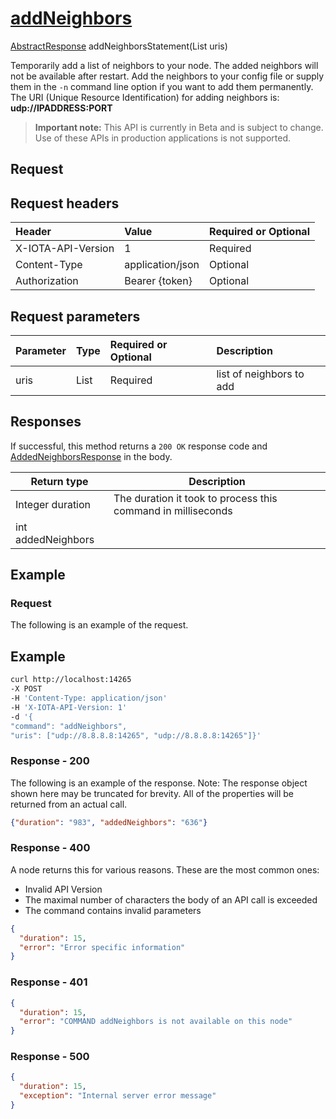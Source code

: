 
# [addNeighbors](https://github.com/iotaledger/iri/blob/master/src/main/java/com/iota/iri/service/API.java#L718)
 [AbstractResponse](https://github.com/iotaledger/iri/blob/master/src/main/java/com/iota/iri/service/dto/AbstractResponse.java) addNeighborsStatement(List<String> uris)

Temporarily add a list of neighbors to your node. The added neighbors will not be available after restart. Add the neighbors to your config file  or supply them in the `-n` command line option if you want to add them permanently. The URI (Unique Resource Identification) for adding neighbors is: **udp://IPADDRESS:PORT**

> **Important note:** This API is currently in Beta and is subject to change. Use of these APIs in production applications is not supported.

## Request

## Request headers

| Header       | Value | Required or Optional |
|:---------------|:--------|:--------|
| X-IOTA-API-Version | 1 | Required |
| Content-Type | application/json | Optional |
| Authorization  | Bearer {token} | Optional  |

## Request parameters
| Parameter       | Type | Required or Optional | Description |
|:---------------|:--------|:--------| :--------|
| uris | List<String> | Required | list of neighbors to add |

## Responses

If successful, this method returns a `200 OK` response code and [AddedNeighborsResponse](https://github.com/iotaledger/iri/blob/master/src/main/java/com/iota/iri/service/dto/AddedNeighborsResponse.java) in the body.

| Return type | Description |
|--|--|
| Integer duration | The duration it took to process this command in milliseconds |
| int addedNeighbors |  |

## Example  

### Request

The following is an example of the request.

 ## Example
 
 ```bash
 curl http://localhost:14265 
-X POST 
-H 'Content-Type: application/json' 
-H 'X-IOTA-API-Version: 1' 
-d '{ 
"command": "addNeighbors", 
"uris": ["udp://8.8.8.8:14265", "udp://8.8.8.8:14265"]}'
 ```

### Response - 200

The following is an example of the response. Note: The response object shown here may be truncated for brevity. All of the properties will be returned from an actual call.

```json
{"duration": "983", "addedNeighbors": "636"}
```

### Response - 400

A node returns this for various reasons. These are the most common ones:
* Invalid API Version
* The maximal number of characters the body of an API call is exceeded
* The command contains invalid parameters

```json
{
  "duration": 15,
  "error": "Error specific information"
}
```

### Response - 401

```json
{
  "duration": 15,
  "error": "COMMAND addNeighbors is not available on this node"
}
```

### Response - 500

```json
{
  "duration": 15,
  "exception": "Internal server error message"
}
```
